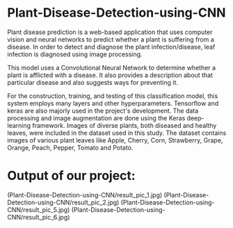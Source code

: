 # Plant-Disease-Detection-using-CNN
Plant disease prediction is a web-based application that uses computer vision and neural networks to predict whether a plant is suffering from a disease. In order to detect and diagnose the plant infection/disease, leaf infection is diagnosed using image processing.

This model uses a Convolutional Neural Network to determine whether a plant is afflicted with a disease. It also provides a description about that particular disease and also suggests ways for preventing it. 

For the construction, training, and testing of this classification model, this system employs many layers and other hyperparameters. 
Tensorflow and keras are also majorly used in the project's development.
The data processing and image augmentation are done using the Keras deep-learning framework. 
Images of diverse plants, both diseased and healthy leaves, were included in the dataset used in this study. 
The dataset contains images of various plant leaves like Apple, Cherry, Corn, Strawberry, Grape, Orange, Peach, Pepper, Tomato and Potato.

# Output of our project:
(Plant-Disease-Detection-using-CNN/result_pic_1.jpg)
(Plant-Disease-Detection-using-CNN/result_pic_2.jpg)
(Plant-Disease-Detection-using-CNN/result_pic_5.jpg)
(Plant-Disease-Detection-using-CNN/result_pic_6.jpg)
